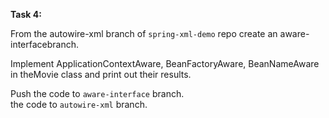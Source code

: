 **Task 4:** 

From the autowire-xml branch of `spring-xml-demo` 
repo create an aware-interfacebranch.
 
 Implement ApplicationContextAware, BeanFactoryAware, BeanNameAware in theMovie class and print out their results. 
 
 Push the code to `aware-interface` branch.  
 the code to `autowire-xml` branch.